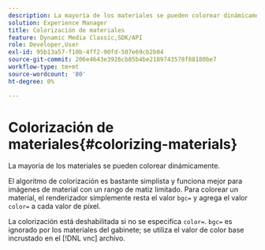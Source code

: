 ```yaml
---
description: La mayoría de los materiales se pueden colorear dinámicamente.
solution: Experience Manager
title: Colorización de materiales
feature: Dynamic Media Classic,SDK/API
role: Developer,User
exl-id: 95b13a57-f10b-4ff2-90fd-507e69cb2b04
source-git-commit: 206e4643e3926cb85b4be2189743578f88180be7
workflow-type: tm+mt
source-wordcount: '80'
ht-degree: 0%

---
```


# Colorización de materiales{#colorizing-materials}

La mayoría de los materiales se pueden colorear dinámicamente.

El algoritmo de colorización es bastante simplista y funciona mejor para imágenes de material con un rango de matiz limitado. Para colorear un material, el renderizador simplemente resta el valor `bgc=` y agrega el valor `color=` a cada valor de píxel.

La colorización está deshabilitada si no se especifica `color=`. `bgc=` es ignorado por los materiales del gabinete; se utiliza el valor de color base incrustado en el  [!DNL vnc] archivo.
